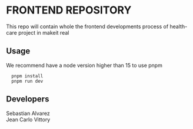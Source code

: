 # FRONTEND REPOSITORY

This repo will contain whole the frontend developments process of health-care project in makeit real

## Usage

We recommend have a node version higher than 15 to use pnpm

```
  pnpm install
  pnpm run dev
```

## Developers

Sebastian Alvarez <br/> Jean Carlo Vittory

